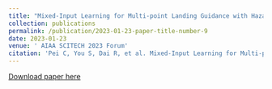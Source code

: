 ```yaml
---
title: "Mixed-Input Learning for Multi-point Landing Guidance with Hazard Avoidance Part I: Offline Mission Planning based on Multi-Stage Optimization"
collection: publications
permalink: /publication/2023-01-23-paper-title-number-9
date: 2023-01-23
venue: ' AIAA SCITECH 2023 Forum'
citation: 'Pei C, You S, Dai R, et al. Mixed-Input Learning for Multi-point Landing Guidance with Hazard Avoidance Part I: Offline Mission Planning based on Multi-Stage Optimization[C]//AIAA SCITECH 2023 Forum. 2023: 1445.'
---
```

[Download paper here](http://ChaoyingPei.github.io/files/MLG1.pdf)
